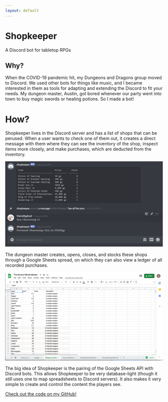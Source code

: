 ```yaml
---
layout: default
---
```

# Shopkeeper
A Discord bot for tabletop RPGs
## Why?
When the COVID-19 pandemic hit, my Dungeons and Dragons group moved to Discord. We used other bots for things like music, and I became interested in them as tools for adapting and extending the Discord to fit your needs. My dungeon master, Austin, got bored whenever our party went into town to buy magic swords or healing potions. So I made a bot!
# How?
Shopkeeper lives in the Discord server and has a list of shops that can be perused. When a user wants to check one of them out, it creates a direct message with them where they can see the inventory of the shop, inspect items more closely, and make purchases, which are deducted from the inventory.

![image](/assets/shopkeeper_example.png)

The dungeon master creates, opens, closes, and stocks these shops through a Google Sheets spread, on which they can also view a ledger of all recorded purchases.

![image](/assets/shop_sheet.png)

The big idea of Shopkeeper is the pairing of the Google Sheets API with Discord bots. This allows Shopkeeper to be very database-light (though it still uses one to map spreadsheets to Discord servers). It also makes it very simple to create and control the content the players see.

[Check out the code on my GitHub!](https://github.com/noah-green/shopkeeper)


